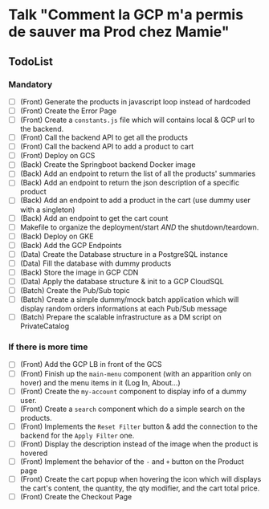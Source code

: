 # Talk "Comment la GCP m'a permis de sauver ma Prod chez Mamie"

## TodoList

### Mandatory 
* [ ] (Front) Generate the products in javascript loop instead of hardcoded
* [ ] (Front) Create the Error Page
* [ ] (Front) Create a `constants.js` file which will contains local & GCP
    url to the backend.
* [ ] (Front) Call the backend API to get all the products
* [ ] (Front) Call the backend API to add a product to cart
* [ ] (Front) Deploy on GCS
* [ ] (Back) Create the Springboot backend Docker image
* [ ] (Back) Add an endpoint to return the list of all the products' summaries
* [ ] (Back) Add an endpoint to return the json description of a specific
    product
* [ ] (Back) Add an endpoint to add a product in the cart (use dummy user 
    with a singleton)
* [ ] (Back) Add an endpoint to get the cart count
* [ ] Makefile to organize the deployment/start _AND_ the shutdown/teardown.
* [ ] (Back) Deploy on GKE
* [ ] (Back) Add the GCP Endpoints
* [ ] (Data) Create the Database structure in a PostgreSQL instance
* [ ] (Data) Fill the database with dummy products
* [ ] (Back) Store the image in GCP CDN
* [ ] (Data) Apply the database structure & init to a GCP CloudSQL
* [ ] (Batch) Create the Pub/Sub topic
* [ ] (Batch) Create a simple dummy/mock batch application which will display
    random orders informations at each Pub/Sub message
* [ ] (Batch) Prepare the scalable infrastructure as a DM script on 
    PrivateCatalog

### If there is more time
* [ ] (Front) Add the GCP LB in front of the GCS
* [ ] (Front) Finish up the `main-menu` component (with an apparition only on 
    hover) and the menu items in it (Log In, About...)
* [ ] (Front) Create the `my-account` component to display info of a dummy user.
* [ ] (Front) Create a `search` component which do a simple search on the 
    products.
* [ ] (Front) Implements the `Reset Filter` button & add the connection to the 
    backend for the `Apply Filter` one.
* [ ] (Front) Display the description instead of the image when the product 
    is hovered
* [ ] (Front) Implement the behavior of the `-` and `+` button on the Product 
    page
* [ ] (Front) Create the cart popup when hovering the icon which will displays
    the cart's content, the quantity, the qty modifier, and the cart total price.
* [ ] (Front) Create the Checkout Page